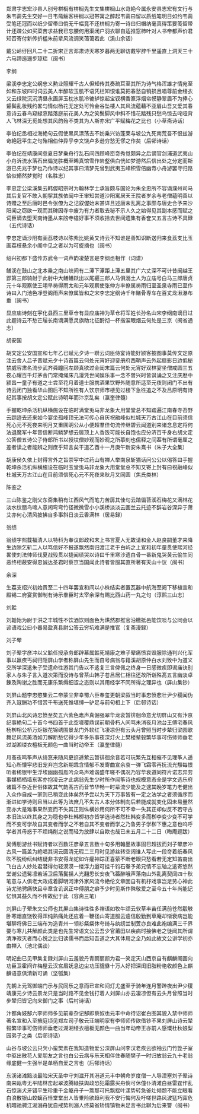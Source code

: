 <!-- { "loadSidebar": true } -->
郑肃字志宏沙县人别号栟榈有栟榈先生文集栟榈山水竒絶今属永安县志宏有文行与朱韦斋先生交好一日韦斋觞客栟榈以冠帯寓之醉起韦斋曰留以质纸笔明日如约韦斋受笔还冠而以纸少留帯曰倘无千幅竟不还栟榈为寄一诗曰归帽纳毫真得策要笺留带计还疎公如买菜苦求益我已忘腰何用渠闭户羽衣聊自适推窓柿叶对人书帝都声价君知否寄付新传折槛朱前辈风流调笑蔼蔼若此（溪山余话）

戴公岭纡回凡二十二折宋正言邓肃诗天寒岁暮两无聊访戴寜辞千里遥直上洞天三十六马蹄迤逦步琼瑶（闽书）

李纲

梁溪李忠定公纲忠义勲业照耀千古人但知传其奏疏耳至其所为诗气格浑雄才情宛至如和东坡四时词云美人半醉软玉肌不语凭栏知恨谁莫把春愁自销损且唱尊前金缕衣又云绿院沉沉清昼永画屏玉枕氷肌冷辘轳惊起宝钗横香篆浮烟帘幙静翠眉不为捧心颦鬓乱妆残约畧匀情似杨花无定处可怜金谷坠楼人其风流藴藉不亚眉山吾又爱其春意诗云春鸟窥緑窓踏落庭前花美人为之笑鬓脚风中斜不惜花踏残只愁鸟惊去咤哑背人飞林深无觅处想其风韵殆不类其为人斯亦宋广平赋梅花之比也（小草斋诗话）

李伯纪丞相过海絶句云假使黒风漂荡去不妨乗兴访蓬莱与坡公九死南荒吾不恨兹游竒絶冠平生之句殆相伯仲异乎李文饶卢多逊穷愁无憀之作矣（后邨诗话）

李伯纪在靖康间忽夏日梦乗舟行乱石间四顾峰峦竒秀觉颇异之后谪官剑浦道武夷山小舟泝流水落石出徧览胜概至晞真馆雪作岩壑俱白恍如梦游然后信出处之分定而斯游已先兆于梦也乃作诗以纪其事曰清梦先曾到武夷玉峰积雪倍幽竒小舟游罢寻归路恰似翛然梦觉时（名胜志）

李忠定公梁溪集云韩偓昭宗时为翰林学士承旨颇与国论为朱全忠所不容谪濮州司马其后复官不敢入朝挈其族依闽中王审知尝道沙阳寓居天王院者岁余与老僧藴明善以诗赠之至后唐时邑令张僚为之记叙偓始末甚详且述唐末乱离之事颇与唐史合予来沙阳闻之窃欲一观而其碑因寺中废为有力者取去秘不示人久之始得见其副本感而赋之词臣谪去堕天南诗墨从来牓寺檐好事不须收拾去世间遗集有香奁又五言古诗不具録（五代诗话）

李忠定谪沙阳有画荔枝诗以陈紫比姚黄又诗云不知谁是善知识断送归来食荔支比玉画荔枝悬余小阁中见之者以为可旋摘也（闽书）

绍兴初都下盛传苏武令一词声韵凄楚言是李纲丞相作（词谱）

鳝溪在鼓山之北本乗之南山峡间有二潭下潭距上潭五里其广六丈深不可计昔闽越王郢第三郎骑射于此射中大鳝鳝跃出以尾纒三郎人马俱溺土人为立庙号白马三郎唐贞元十年观察使王翊旱祷得雨太和元年观察使张仲方率僚属祷雨归至圣泉寺雨已至作诗曰入门池色凈登阁雨声来僚属皆和之宋李忠定纲诗千年鳝骨専车在百丈龙湫瀑布垂（闽书）

显应庙诗刻在寜化县西三里草仓有显应庙神为草仓将军姓长孙名山宋李纲南谪日过此题诗云不愁芒屦长南谪满愿灵旗助北征酹彻一杯揩涙眼烟云何处是三京（闽省通志）

胡安国

胡文定公安国宣和七年乙已赋元夕诗一聨云词臣侍宴诗能好颕客披图事莫传文定原注云舍人吕子晋赋元夕十诗首篇云何处元宵好迎銮册府西鞘声云外起扇影日边低秘禁威容肃名流步武齐舜瞳回左顾真欲过金闺末篇云何处元宵好双林宴坐僧戒圆三五夜心耀百千灯茅舎门常掩绳床几漫凭世间娱乐事一念不曽兴时皆讽诵之又注庆厯中颍昌一童子有道之士尝至花月着道士服携酒果饮野外随意所适至元夜则闭门不出有诗云闭门独看华山图后不知所徃有人饮京师市楼见过楼下急徃追之不及吕原明有诗纪其事按胡文定公赋此诗明年而汴京乱矣（瀛奎律髓）

手握乾坤杀活机纵横施设在临时满堂兎马非龙象大用堂堂总不知踏遍江南春寺苔野云踪迹去还来如今宴坐孤峰顶无法可传心自灰祝融峰似杜城天万古江山在目前须信死心元不死夜来明月又重圎眀公从小便超羣佳句流传继碧云闻道别来诸念息定将何法退魔军十年音信断鸿鳞梦想云居顶上人香饭可能长自饱也应分济百千身右胡文定公答僧五诗公子侍郎所书以授坟僧妙观而妙观之所摹刻也儒释之间葢有所谓毫厘之差者读之者能辨之则庶乎知言矣干道乙酉十一月庚午新安朱熹书（朱子大全集）

胡康侯久依上封得言外之旨崇寜中过药山有禅人举南泉斩猫话问公公以偈答曰手握乾坤杀活机纵横施设在临时玉堂兎马非龙象大用堂堂总不知又寄上封有曰祝融峰似杜城天万古江山在目前须信死心元不死夜来秋月又同圆（焦氏类林）

陈鉴之

三山陈鉴之刚父东斋集稍有江西风气而笔力苦孱其佳句云踏徧苔溪石梅花又满林花淡水纹丽鸟啼人意闲弯弯竹径微微雪小小溪桥淡淡云画兰云托迹不辞岩谷深异于萧艾亦何心清风披拂自多事斜日淡云香满林（居易録）

翁绩

翁绩字熙载福清人以特科为奉议郎政和末上书言夏人无故请和金人赵良嗣董才来降生边隙乞斩二人以笃信好不报遂飘然南归渡江老于白屿之上宣和初年童贯使熙河经畧使刘法帅师伐夏战殁贯以捷闻绩哭以诗曰千里寒沙遗白骨一番新鬼哭黄云偷生同恶终相蔽安得忠诚达圣君时蔡京当国闻此诗者皆服其直所著有天山十议（闽书）

余深

生荔支绍兴初始贡至二十四年罢宣和间以小株结实者置瓦器中航海至阙下移植宣和殿锡二府宴赏御制有诗示羣臣时太宰余深有赐比西山药一丸之句（淳熙三山志）

刘韐

刘韐始为尉于洪之丰城性不饮酒饮则面色为烘然郡推官沿檄抵邑能饮啖与公同会以谚语戏公曰小器易盈真县尉公答云穷坑难满是推官（复斋漫録）

刘子翚

刘子翚字彦冲以父韐任授承务郎辟幕属韐死靖康之难子翚痛愤哀毁服除通判兴化军事以羸疾丐祠归隠屏山学者称屏山先生而自号病翁与籍溪胡原仲白水刘致中为道义交所学深逺朱子受遗命徃游其门告以不逺复三言俾佩之终身一日感微疾即谒庙诀别家人与朱子言入道次第而没诗与曾茶山韩子苍吕居仁相往还故所诣殊髙五言幽淡卓錬及陶谢之胜而无康乐繁缛细涩之态则以其用经学不同所得之理异也（屏山集钞）

刘屏山题李忠愍集云二帝蒙尘非幸蜀六臣奉玺更朝梁叙当时事忠愤悲壮尹少稷闻伪齐入冦酬功不惜赏千布送死惟堪缚一驴足与前句相上下（后邨诗话）

刘屏山北风诗忠愤至矣五六紫色鼃声真倔强翠华龙衮暂徘徊命意尤切屏山又有汴京纪事絶句二十首今书四首于此空嗟覆鼎误前朝骨朽人间骂未消夜月池台王傅宅春风杨栁相公桥万炬银花锦绣围景龙门外软红飞凄凉但有云头月曾照当时步辇归梁园歌舞足风流美酒如刀解断愁忆得少年多乐事夜深灯火上樊楼辇毂繁华事可伤师师垂老过湖湘缕衣檀板无颜色一曲当时动帝王（瀛奎律髓）

月髙夜鸣筝声从绮窓来随风更迢逓萦云暂徘徊余音若可玩繁先互相催不见理筝人遥知心所懐寜悲旧宠弃岂念新期乖含情郁不发寄曲宣余哀一弹飞霜零再抚流光頺每恨听者稀银甲生浮埃幽幽孤鳯吟众鸟声难谐盛年嗟不偶况乃容华衰道同符片诺志异劳事媒栖栖墙东客亦抱凌云才此病翁先生少时所作闻筝诗也规模意态全是学文选乐府诸篇不杂近世俗体故其气韵髙古而音节华畅一时辈流少能及之逮其晚岁笔力老健出入众作自成一家则已稍变此体矣然予尝以为天下万事皆有一定之法学之者须循序而渐进如学诗则且当以此等为法庶几不失古人本分体制向后若能成就变化固未易量然变亦大是难事果然变而不失其正则纵横妙用何所不可不幸一失其正却似反不若守古本旧法以终其身之为穏也李杜韩栁初亦皆学选诗者然杜韩变多而栁李变少变不可学而不变可学故自其变者而学之不若自其不变者而学之乃鲁男子学栁下惠之意也呜呼学者其毋惑于不烦绳削之说而轻为放肆以自欺也哉已未五月二十二日（晦庵题跋）

吴傅朋游丝书赋诗者以百数汪彦章五言数十句多用翰墨故事固巳超拔而刘子翚彦冲古风一篇盖为絶唱其词云圆清无瑕二三月时见游丝转空阔谁人写此一段竒着纸春风吹不脱纷纭纠结疑非书安得龙蛇如许癯神踪正喜萦不断老眼只愁看若无定知苖裔出飞白古人妙处君潜得勿轻漠漠一缕浮力遒可挂千钧石眷予弟兄情不忘轴之逺寄悠然堂谢公遗髯凛若活卫后落鬒揺人光翻思长安夜飞葢醉哦声落南山外乱离契阔四十秋笔意与人俱老大政成着脚明河津外家风流今絶伦文章固自有机杼戏事岂足劳心神此诗尤驰骋痛快且卒章含讥讽正中傅朋之癖予少时见斯作殊敬爱之至今五十年尚能记忆惧其益久而不传故纪于此（容斋三笔）

刘屏山子翚朱文公师也其屏山集诗徃徃多禅语如牧牛颂云软草丰苖任满前苍然觳觫卧寒烟直饶牧得浑纯熟痛处还应着一鞭径山寄道服云逺信殷勤到草庵却惭衰病岂能堪聊将佛日三端布为造青州一领衫粲粲休夸绮与纨纫兰制芰亦良难此袍编满三千界要与寒儿共解颜此类是也先生常语文公云吾少官莆田以疾病时接佛老之徒闻其所谓清净寂灭者而心悦之比归读儒书而后知吾道之大其体用之全乃如此故文公讲学初亦由禅入（池北偶谈）

明妃曲已见甲集复録刘屏山云羞貌丹青鬬丽颜为君一笑定天山西京自有麒麟阁画向功臣卫霍间许梅屋云汉宫眉妩息边尘功压貔貅十万人好把深闺旧脂粉艳收颜色上麒麟语意俱清新可诵（坚瓠集）

先朝上元驾御端门示与民同乐之意而已宣和间灯尤盛至于骑年连月警跸夜出尹少稷靖康元夕诗云景龙只是当时路不见金钱打着人刘屏山亦云凄凉但有云头月曾照当时步辇归皆记向来御门之事（后村诗话）

汴都角妓郜六李师师多见前辈杂记郜即蔡奴也元丰中命待诏崔白图其貌入禁中师师著名宣和入至掖庭顷见郑左司子敬云汪端明家有李师师传欲借钞不果刘屏山诗云辇毂繁华事可伤师师垂老过湖湘缕衣檀板无颜色一曲当年动帝王亦前人感慨杜秋娘梨园弟子之类（后邨诗话）

山谷与坡公云只欠小蛮樊素在我知造物爱公深屏山问李汉老疾云欲袖云门竹箆子室中驱出散花人爱朋友之言也白公云病与乐天相伴住春随樊子一时归放翁云九十老翁缘底健一生强半是单栖自爱之言也（后邨诗话）

东溪诸滩黯淡最险宋天圣中守刘滋开其港道元丰中朝命岁度僧一人导湮塞刘子翚诗南来瓯粤无平陆林峦起翠波腾緑扶舆政恐犯霜露买舟倘可休僮仆清滩白昼雷霆作乱石惊湍犬牙错平生珍重千金躯舟子一篙那可托飘揺叶漾势转急釜灶倾颓不能立眼看白浪散银山蛟螭百怪堂堂出人皆乗险欲趋利我不安行悔何及吁嗟世路风波猛巧穽危机暗驰骋江湖溺舟犹自戒势利溺人终莫省矫情镇物未足言书此聊为后来警（闽书）

